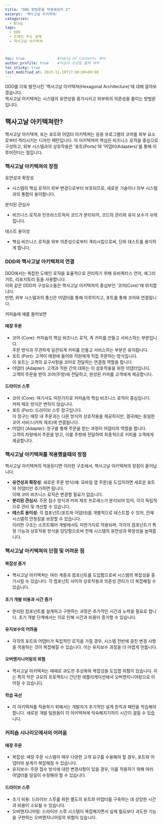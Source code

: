 ```yaml
---
title: "DDD 방법론을 적용해보자 2"
excerpt: '핵사고날 아키텍쳐'
categories:
  - Blog
tags:
  - DDD
  - 도메인 주도 설계
  - 핵사고날 아키텍쳐



toc: true               #Table Of Contents 목차 
author_profile: true    #작성자 프로필 출력 여부
toc_sticky: true
last_modified_at: 2023-11-10T17:00:00+09:00
---
```


DDD를 더욱 발전시킨 '핵사고날 아키텍쳐(Hexagonal Architecture)'에 대해 알아보겠습니다. <br>
핵사고날 아키텍쳐는 시스템의 유연성을 증가시키고 외부와의 의존성을 줄이는 방법론입니다.

## 핵사고날 아키텍쳐란?
핵사고날 아키텍쳐, 또는 포트와 어댑터 아키텍쳐는 응용 프로그램의 코어를 외부 요소로부터 격리시키는 디자인 패턴입니다. 이 아키텍쳐의 핵심은 비즈니스 로직을 중심으로 구성하고, 외부 시스템과의 상호작용은 '포트(Ports)'와 '어댑터(Adapters)'를 통해 이루어진다는 점입니다.

### 핵사고날 아키텍쳐의 장점
유연성과 확장성
- 시스템의 핵심 로직이 외부 변경으로부터 보호되므로, 새로운 기술이나 외부 시스템과의 통합이 용이합니다.<br>

분리된 관심사
- 비즈니스 로직과 인프라스트럭처 코드가 분리되어, 코드의 관리와 유지 보수가 쉬워집니다. <br>

테스트 용이성
- 핵심 비즈니스 로직을 외부 의존성으로부터 격리시킴으로써, 단위 테스트를 용이하게 합니다.<br>

### DDD와 핵사고날 아키텍쳐의 연결
DDD에서는 복잡한 도메인 로직을 효율적으로 관리하기 위해 유비쿼터스 언어, 애그리거트, 리포지토리 등을 사용합니다. <br> 
이와 같은 DDD의 구성요소들은 핵사고날 아키텍쳐의 중심부인 '코어(Core)'에 위치합니다. <br>
반면, 외부 시스템과의 통신은 어댑터를 통해 이루어지고, 포트를 통해 코어와 연결됩니다. <br>

커피숍에 예를 들어보면
#### 매장 주문
 - 코어 (Core): 커피숍의 핵심 비즈니스 로직, 즉 커피를 만들고 서비스하는 부분입니다. <br> 주문 방식과 무관하게 일관되게 커피를 만들고 서비스하는 부분은 유지됩니다.
 - 포트 (Port): 고객이 매장에 들어와 직원에게 직접 주문하는 방식입니다. <br> 이 포트는 고객의 요구사항을 코어로 전달하는 연결점 역할을 합니다.
 - 어댑터 (Adapter): 고객과 직원 간의 대화는 이 상호작용을 위한 어댑터입니다. <br> 고객의 주문을 받아 코어(주방)에 전달하고, 완성된 커피를 고객에게 제공합니다.

#### 드라이브 스루
- 코어 (Core): 여기서도 마찬가지로 커피숍의 핵심 비즈니스 로직이 중심입니다. <br>커피 제조 방식은 변하지 않습니다.
- 포트 (Port): 드라이브 스루 창구입니다.<br> 이 창구는 매장 내 주문과는 다른 방식의 상호작용을 제공하지만, 결국에는 동일한 코어 서비스(커피 제조)에 연결됩니다.
- 어댑터 (Adapter): 창구를 통해 주문을 받는 과정이 어댑터의 역할을 합니다.<br> 고객의 차량에서 주문을 받고, 이를 주방에 전달하여 최종적으로 커피를 고객에게 제공합니다.


### 핵사고날 아키텍쳐를 적용했을때의 장점
핵사고날 아키텍쳐의 적용된다면 이러한 구조에서, 핵사고날 아키텍쳐의 장점이 들어납니다.

- **유연성과 확장성**: 새로운 주문 방식(예: 모바일 앱 주문)을 도입하려면 새로운 포트와 어댑터만 추가하면 됩니다.<br> 이때 코어 비즈니스 로직은 변경할 필요가 없습니다.
- **분리된 관심사**: 주문 접수 방식과 커피 제조 프로세스가 분리되어 있어, 각각 독립적으로 관리 및 개선할 수 있습니다.
- **테스트 용이성**: 각 컴포넌트(포트와 어댑터)를 개별적으로 테스트할 수 있어, 전체 시스템의 안정성을 보장할 수 있습니다. <br>
이러한 구조는 소프트웨어 개발에서도 마찬가지로 적용되며, 각각의 컴포넌트가 특정 기능과 상호작용 방식을 담당함으로써 전체 시스템의 유연성과 확장성을 높여줍니다.

### 핵사고날 아키텍쳐의 단점 및 어려운 점

#### 복잡성 증가
- 핵사고날 아키텍쳐는 여러 계층과 컴포넌트를 도입함으로써 시스템의 복잡성을 증가시킬 수 있습니다. 각 컴포넌트 사이의 상호작용과 의존성 관리가 더 복잡해질 수 있습니다.

#### 초기 개발 비용과 시간 증가
- 분리된 컴포넌트를 설계하고 구현하는 과정은 추가적인 시간과 노력을 필요로 합니다. 초기 개발 단계에서는 이로 인해 시간과 비용이 증가할 수 있습니다.

#### 유지보수의 어려움
- 각각의 포트와 어댑터가 독립적인 로직을 가질 경우, 시스템 전반에 걸친 변경 사항을 적용하는 것이 복잡해질 수 있습니다. 이는 유지보수 과정을 더 어렵게 만듭니다.

#### 오버엔지니어링의 위험
- 핵사고날 아키텍쳐는 때때로 과도한 추상화와 복잡성을 도입할 위험이 있습니다. 이는 특히 작은 규모의 프로젝트나 간단한 애플리케이션에서 오버엔지니어링으로 이어질 수 있습니다.

#### 학습 곡선
- 이 아키텍쳐를 적용하기 위해서는 개발자가 추가적인 설계 원칙과 패턴을 학습해야 합니다. 새로운 개발 팀원들이 이 아키텍쳐에 익숙해지기까지 시간이 걸릴 수 있습니다.

### 커피숍 시나리오에서의 어려움
#### 매장 주문
- 복잡성: 매장 주문 시스템이 매우 다양한 고객 요구를 수용해야 할 경우, 포트와 어댑터의 설계가 복잡해질 수 있습니다.
- 유지보수: 주문 접수 방식에 대한 변경사항이 있을 경우, 이를 적용하기 위해 여러 어댑터를 일일이 수정해야 할 수 있습니다.

#### 드라이브 스루
- 초기 비용: 드라이브 스루를 위한 별도의 포트와 어댑터를 구축하는 데 상당한 시간과 비용이 소요될 수 있습니다.
- 오버엔지니어링: 드라이브 스루 시스템이 복잡해지면서 실제 필요보다 과도한 기능을 구현하는 오버엔지니어링의 위험이 있습니다.
